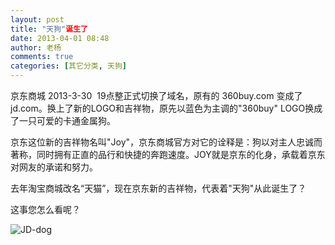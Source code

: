 ```yaml
---
layout: post
title: "天狗"诞生了
date: 2013-04-01 08:48
author: 老杨
comments: true
categories: [其它分类, 天狗]
---
```

京东商城 2013-3-30  19点整正式切换了域名，原有的 360buy.com 变成了 jd.com。换上了新的LOGO和吉祥物，原先以蓝色为主调的"360buy" LOGO换成了一只可爱的卡通金属狗。

京东这位新的吉祥物名叫"Joy"，京东商城官方对它的诠释是：狗以对主人忠诚而著称，同时拥有正直的品行和快捷的奔跑速度。JOY就是京东的化身，承载着京东对网友的承诺和努力。

去年淘宝商城改名“天猫”，现在京东新的吉祥物，代表着"天狗"从此诞生了？
<!--more-->
这事您怎么看呢？

<img src="//cyhour.com/wp-content/uploads/2013/04/JD-dog.png" alt="JD-dog" />
